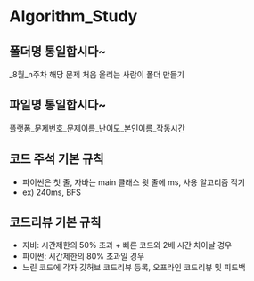 # Algorithm_Study

## 폴더명 통일합시다~
_8월_n주차
해당 문제 처음 올리는 사람이 폴더 만들기 

## 파일명 통일합시다~
플랫폼_문제번호_문제이름_난이도_본인이름_작동시간

## 코드 주석 기본 규칙
- 파이썬은 첫 줄, 자바는 main 클래스 윗 줄에 ms, 사용 알고리즘 적기
- ex) 240ms, BFS

## 코드리뷰 기본 규칙
- 자바: 시간제한의 50% 초과 + 빠른 코드와 2배 시간 차이날 경우
- 파이썬: 시간제한의 80% 초과일 경우
- 느린 코드에 각자 깃허브 코드리뷰 등록, 오프라인 코드리뷰 및 피드백
